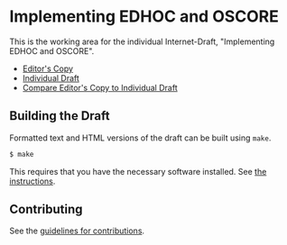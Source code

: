 # Implementing EDHOC and OSCORE

This is the working area for the individual Internet-Draft, "Implementing EDHOC and OSCORE".

* [Editor's Copy](https://EricssonResearch.github.io/oscore-edhoc/#go.draft-palombini-core-oscore-edhoc.html)
* [Individual Draft](https://tools.ietf.org/html/draft-palombini-core-oscore-edhoc)
* [Compare Editor's Copy to Individual Draft](https://EricssonResearch.github.io/oscore-edhoc/#go.draft-palombini-core-oscore-edhoc.diff)

## Building the Draft

Formatted text and HTML versions of the draft can be built using `make`.

```sh
$ make
```

This requires that you have the necessary software installed.  See
[the instructions](https://github.com/martinthomson/i-d-template/blob/master/doc/SETUP.md).


## Contributing

See the
[guidelines for contributions](https://github.com/EricssonResearch/oscore-edhoc/blob/master/CONTRIBUTING.md).
